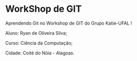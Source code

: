 # WorkShop de GIT

Aprendendo Git no Workshop de GIT do Grupo Katie-UFAL !

Aluno: Ryan de Oliveira Silva;

Curso: Ciência da Computação;

Cidade: Coité do Nóia - Alagoas.